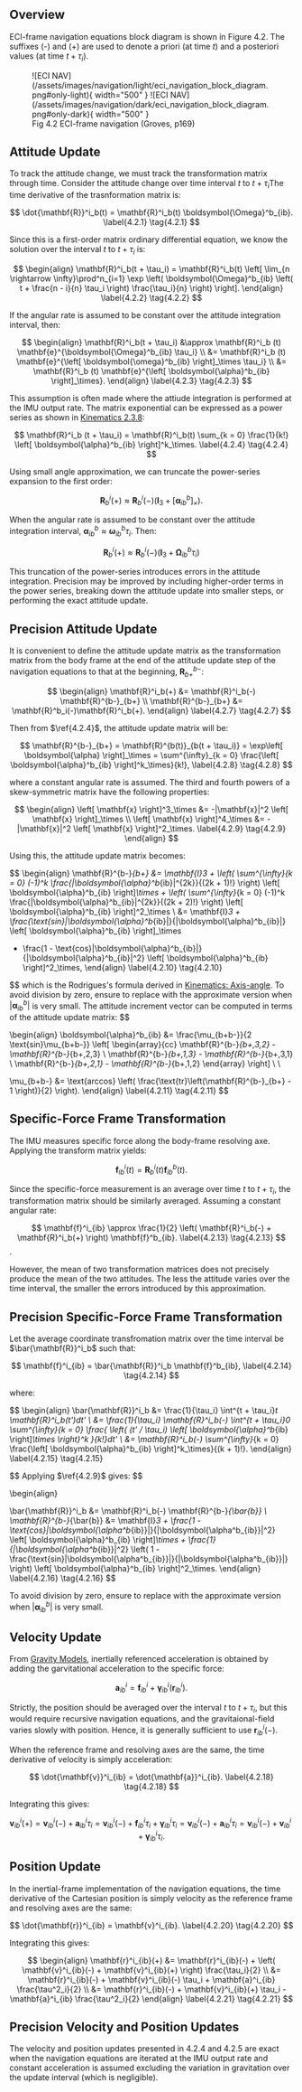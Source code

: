 ## Overview

ECI-frame navigation equations block diagram is shown in Figure 4.2. The suffixes (-) and (+) are used to denote a priori (at time $t$) and a posteriori values (at time $t + \tau_i$).

<figure markdown>
  ![ECI NAV](/assets/images/navigation/light/eci_navigation_block_diagram.png#only-light){ width="500" }
  ![ECI NAV](/assets/images/navigation/dark/eci_navigation_block_diagram.png#only-dark){ width="500" }
  <figcaption>Fig 4.2 ECI-frame navigation (Groves, p169)</figcaption>
</figure>


## Attitude Update

To track the attitude change, we must track the transformation matrix through time. Consider the attitude change over time interval $t$ to $t + \tau_i$The time derivative of the trasnformation matrix is:

$$
\dot{\mathbf{R}}^i_b(t) = \mathbf{R}^i_b(t) \boldsymbol{\Omega}^b_{ib}. \label{4.2.1} \tag{4.2.1}
$$

Since this is a first-order matrix ordinary differential equation, we know the solution over the interval $t$ to $t + \tau_i$ is:

$$
\begin{align}
\mathbf{R}^i_b(t + \tau_i) = \mathbf{R}^i_b(t) \left[ \lim_{n \rightarrow \infty}\prod^n_{i=1} \exp \left( \boldsymbol{\Omega}^b_{ib} \left( t + \frac{n - i}{n} \tau_i \right) \frac{\tau_i}{n} \right)  \right].
\end{align} \label{4.2.2} \tag{4.2.2}
$$

If the angular rate is assumed to be constant over the attitude integration interval, then:

$$
\begin{align}
\mathbf{R}^i_b(t + \tau_i) &\approx \mathbf{R}^i_b (t) \mathbf{e}^{\boldsymbol{\Omega}^b_{ib} \tau_i} \\
&= \mathbf{R}^i_b (t) \mathbf{e}^{\left[ \boldsymbol{\omega}^b_{ib} \right]_\times \tau_i} \\
&= \mathbf{R}^i_b (t) \mathbf{e}^{\left[ \boldsymbol{\alpha}^b_{ib} \right]_\times}.
\end{align} \label{4.2.3} \tag{4.2.3}
$$

This assumption is often made where the attiude integration is performed at the IMU output rate. The matrix exponential can be expressed as a power series as shown in <a href="/topics/kinematics/axis_angle.html">Kinematics 2.3.8</a>:

$$
\mathbf{R}^i_b (t + \tau_i) = \mathbf{R}^i_b(t) \sum_{k = 0} \frac{1}{k!} \left[ \boldsymbol{\alpha}^b_{ib} \right]^k_\times. \label{4.2.4} \tag{4.2.4}
$$

Using small angle approximation, we can truncate the power-series expansion to the first order:

$$
\mathbf{R}^i_b(+) \approx \mathbf{R}^i_b(-) \left( \mathbf{I}_3 + \left[ \boldsymbol{\alpha}^b_{ib} \right]_\times \right). \label{4.2.5} \tag{4.2.5}
$$

When the angular rate is assumed to be constant over the attitude integration interval, $\boldsymbol{\alpha}^b_{ib} \approx \boldsymbol{\omega}^b_{ib} \tau_i$. Then:

$$
\mathbf{R}^i_b(+) \approx \mathbf{R}^i_b (-) \left( \mathbf{I}_3 + \boldsymbol{\Omega}^b_{ib} \tau_i \right) \label{4.2.6} \tag{4.2.6}
$$

This truncation of the power-series introduces errors in the attitude integration. Precision may be improved by including higher-order terms in the power series, 
breaking down the attitude update into smaller steps, or performing the exact attitude update. 

## Precision Attitude Update

It is convenient to define the attitude update matrix as the transformation matrix
from the body frame at the end of the attitude update step of the navigation equations
to that at the beginning, $\mathbf{R}^{b-}_{b+}$:

$$
\begin{align}
\mathbf{R}^i_b(+) &= \mathbf{R}^i_b(-) \mathbf{R}^{b-}_{b+} \\
\mathbf{R}^{b-}_{b+} &= \mathbf{R}^b_i(-)\mathbf{R}^i_b(+).
\end{align} \label{4.2.7} \tag{4.2.7}
$$

Then from $\ref{4.2.4}$, the attitude update matrix will be:

$$
\mathbf{R}^{b-}_{b+} = \mathbf{R}^{b(t)}_{b(t + \tau_i)}
= \exp\left[ \boldsymbol{\alpha} \right]_\times = 
\sum^{\infty}_{k = 0} \frac{\left[ \boldsymbol{\alpha}^b_{ib} \right]^k_\times}{k!}, \label{4.2.8} \tag{4.2.8}
$$

where a constant angular rate is assumed. The third and fourth powers of a skew-symmetric 
matrix have the following properties:

$$
\begin{align}
\left[ \mathbf{x} \right]^3_\times &= -|\mathbf{x}|^2 \left[ \mathbf{x} \right]_\times \\
\left[ \mathbf{x} \right]^4_\times &= -|\mathbf{x}|^2 \left[ \mathbf{x} \right]^2_\times. \label{4.2.9} \tag{4.2.9}
\end{align}
$$

Using this, the attitude update matrix becomes:

$$
\begin{align}
\mathbf{R}^{b-}_{b+} &= 
\mathbf{I}_3 + \left( \sum^{\infty}_{k = 0} (-1)^k \frac{|\boldsymbol{\alpha}^b_{ib}|^{2k}}{(2k + 1)!} \right)
\left[ \boldsymbol{\alpha}^b_{ib} \right]_\times +
\left( \sum^{\infty}_{k = 0} (-1)^k \frac{|\boldsymbol{\alpha}^b_{ib}|^{2k}}{(2k + 2)!} \right)
\left[ \boldsymbol{\alpha}^b_{ib} \right]^2_\times \\
&= \mathbf{I}_3 + \frac{\text{sin}|\boldsymbol{\alpha}^b_{ib}|}{|\boldsymbol{\alpha}^b_{ib}|} 
\left[ \boldsymbol{\alpha}^b_{ib} \right]_\times
+ \frac{1 - \text{cos}|\boldsymbol{\alpha}^b_{ib}|}{|\boldsymbol{\alpha}^b_{ib}|^2} \left[ \boldsymbol{\alpha}^b_{ib} \right]^2_\times,
\end{align} \label{4.2.10} \tag{4.2.10}

$$
which is the Rodrigues's formula derived in <a href="/topics/kinematics/axis_angle.html">Kinematics: Axis-angle</a>. To avoid division by zero, ensure to replace with the approximate version when $|\boldsymbol{\alpha}^b_{ib}|$ is very small.
The attitude increment vector can be computed in terms of the attitude update matrix:
$$

\begin{align}
\boldsymbol{\alpha}^b_{ib} &= \frac{\mu_{b+b-}}{2 \text{sin}\mu_{b+b-}}
\left[ 
\begin{array}{cc}
\mathbf{R}^{b-}_{b+,3,2} - \mathbf{R}^{b-}_{b+,2,3} \\
\mathbf{R}^{b-}_{b+,1,3} - \mathbf{R}^{b-}_{b+,3,1} \\
\mathbf{R}^{b-}_{b+,2,1} - \mathbf{R}^{b-}_{b+,1,2}
\end{array}
\right] \\ \\

\mu_{b+b-} &= \text{arccos} 
\left(
\frac{\text{tr}\left(\mathbf{R}^{b-}_{b+} - 1 \right)}{2}
\right).
\end{align} \label{4.2.11} \tag{4.2.11}
$$

## Specific-Force Frame Transformation
The IMU measures specific force along the body-frame resolving axe. Applying the transform matrix yields:

$$
\mathbf{f}^i_{ib}(t) = \mathbf{R}^i_b(t) \mathbf{f}^b_{ib}(t). \label{4.2.12} \tag{4.2.12}
$$

Since the specific-force measurement is an average over time $t$ to $t + \tau_i$, the transformation matrix should be similarly averaged. Assuming a constant angular rate:

$$
\mathbf{f}^i_{ib} \approx \frac{1}{2} \left( \mathbf{R}^i_b(-) + \mathbf{R}^i_b(+) \right) \mathbf{f}^b_{ib}. \label{4.2.13} \tag{4.2.13}
$$.

However, the mean of two transformation matrices does not precisely produce the mean of the two attitudes. The less the attitude varies over the time interval,
the smaller the errors introduced by this approximation.

## Precision Specific-Force Frame Transformation

Let the average coordinate transfromation matrix over the time interval be $\bar{\mathbf{R}}^i_b$ such that:

$$
\mathbf{f}^i_{ib} = \bar{\mathbf{R}}^i_b \mathbf{f}^b_{ib},  \label{4.2.14} \tag{4.2.14}
$$

where:

$$
\begin{align}
\bar{\mathbf{R}}^i_b &= \frac{1}{\tau_i} \int^{t + \tau_i}_t \mathbf{R}^i_b(t')dt' \\
&= \frac{1}{\tau_i} \mathbf{R}^i_b(-) \int^{t + \tau_i}_0 \sum^{\infty}_{k = 0} \frac{ \left\{ (t' / \tau_i) \left[ \boldsymbol{\alpha}^b_{ib} \right]_\times \right\}^k }{k!}dt' \\
&= \mathbf{R}^i_b(-) \sum^{\infty}_{k = 0} \frac{\left[ \boldsymbol{\alpha}^b_{ib} \right]^k_\times}{(k + 1)!}.
\end{align}  \label{4.2.15} \tag{4.2.15}

$$
Applying $\ref{4.2.9}$ gives:
$$

\begin{align}

\bar{\mathbf{R}}^i_b &= \mathbf{R}^i_b(-) \mathbf{R}^{b-}_{\bar{b}} \\
\mathbf{R}^{b-}_{\bar{b}} &= \mathbf{I}_3 + 
\frac{1 - \text{cos}|\boldsymbol{\alpha^b_{ib}}|}{|\boldsymbol{\alpha^b_{ib}}|^2} \left[ \boldsymbol{\alpha}^b_{ib} \right]_\times
+ 
\frac{1}{|\boldsymbol{\alpha^b_{ib}}|^2}
\left(
1 - \frac{\text{sin}|\boldsymbol{\alpha^b_{ib}}|}{|\boldsymbol{\alpha^b_{ib}}|}
\right) \left[ \boldsymbol{\alpha}^b_{ib} \right]^2_\times.
\end{align}  \label{4.2.16} \tag{4.2.16}
$$

To avoid division by zero, ensure to replace with the approximate version when $|\boldsymbol{\alpha}^b_{ib}|$ is very small.

## Velocity Update

From <a href="gravity_models.html">Gravity Models</a>, inertially referenced acceleration is obtained by adding the garvitational acceleration to the specific force:

$$
\mathbf{a}^i_{ib} = \mathbf{f}^i_{ib} + \boldsymbol{\gamma}^i_{ib}(\mathbf{r}^i_{ib}). \label{4.2.17} \tag{4.2.17}
$$

Strictly, the position should be averaged over the interval $t$ to $t + \tau_i$, but this would require recursive navigation equations, and the gravitaional-field
varies slowly with position. Hence, it is generally sufficient to use $\mathbf{r}^i_{ib}(-)$.

When the reference frame and resolving axes are the same, the time derivative of velocity is simply acceleration:

$$
\dot{\mathbf{v}}^i_{ib} = \dot{\mathbf{a}}^i_{ib}. \label{4.2.18} \tag{4.2.18}
$$

Integrating this gives:

$$
\mathbf{v}^i_{ib}(+) = \mathbf{v}^i_{ib}(-) + \mathbf{a}^i_{ib} \tau_i = \mathbf{v}^i_{ib}(-) + \mathbf{f}^i_{ib} \tau_i + \boldsymbol{\gamma}^i_{ib} \tau_i = 
\mathbf{v}^i_{ib}(-) + \mathbf{a}^i_{ib} \tau_i = \mathbf{v}^i_{ib}(-) + \boldsymbol{v}^i_{ib} + \boldsymbol{\gamma}^i_{ib} \tau_i. \label{4.2.19} \tag{4.2.19}
$$

## Position Update
In the inertial-frame implementation of the navigation equations, the time derivative of the Cartesian position is simply velocity as the reference frame and resolving
axes are the same:

$$
\dot{\mathbf{r}}^i_{ib} = \mathbf{v}^i_{ib}. \label{4.2.20} \tag{4.2.20}
$$

Integrating this gives:

$$
\begin{align}
\mathbf{r}^i_{ib}(+) &= \mathbf{r}^i_{ib}(-) + \left( \mathbf{v}^i_{ib}(-) + \mathbf{v}^i_{ib}(+) \right) \frac{\tau_i}{2} \\
&= \mathbf{r}^i_{ib}(-) + \mathbf{v}^i_{ib}(-) \tau_i + \mathbf{a}^i_{ib} \frac{\tau^2_i}{2} \\
&= \mathbf{r}^i_{ib}(-) + \mathbf{v}^i_{ib}(+) \tau_i - \mathbf{a}^i_{ib} \frac{\tau^2_i}{2}
\end{align} \label{4.2.21} \tag{4.2.21}
$$

## Precision Velocity and Position Updates
The velocity and position updates presented in 4.2.4 and 4.2.5 are exact when the navigation equations are iterated at the IMU output rate and constant acceleration is assumed excluding
the variation in gravitation over the update interval (which is negligible).